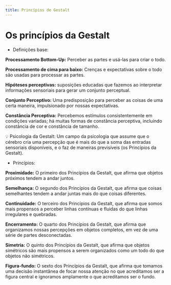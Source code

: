 ```yaml
---
title: Princípios de Gestalt
---
```


# Os princípios da Gestalt

- Definições base:

**Processamento Bottom-Up:** Perceber as partes e usá-las para criar o todo.

**Processamento de cima para baixo:** Crenças e expectativas sobre o todo são usadas para processar as partes.

**Hipóteses perceptivas:** suposições educadas que fazemos ao interpretar informações sensoriais para gerar um conjunto perceptual.

**Conjunto Perceptivo:** Uma predisposição para perceber as coisas de uma certa maneira, impulsionado por nossas expectativas.

**Constância Perceptiva:** Percebemos estímulos consistentemente em condições variadas; há muitas formas de constância perceptiva, incluindo constância de cor e constância de tamanho.

<aside>
💡 Psicologia da Gestalt: Um campo da psicologia que assume que o cérebro cria uma percepção que é mais do que a soma das entradas sensoriais disponíveis, e o faz de maneiras previsíveis (os Princípios da Gestalt).

</aside>

- Princípios:

**Proximidade:** O primeiro dos Princípios da Gestalt, que afirma que objetos próximos tendem a andar juntos.

**Semelhança:** O segundo dos Princípios da Gestalt, que afirma que coisas semelhantes tendem a andar juntas mais do que coisas diferentes.

**Continuidade:** O terceiro dos Princípios da Gestalt, que afirma que somos mais propensos a perceber linhas contínuas e fluidas do que linhas irregulares e quebradas.

**Encerramento:** O quarto dos Princípios da Gestalt, que afirma que organizamos nossas percepções em objetos completos, em vez de uma série de partes desconectadas.

**Simetria:** O quinto dos Princípios da Gestalt, que afirma que objetos simétricos são mais propensos a serem organizados como um todo do que objetos não simétricos.

**Figura-fundo:** O sexto dos Princípios da Gestalt, que afirma que tomamos uma decisão instantânea de focar nossa atenção no que acreditamos ser a figura central e ignoramos amplamente o que acreditamos ser o fundo.
